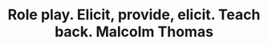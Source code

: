 ---
area: Communication Skills
category: 27 - Calgary Cambridge Workshop
title: Role play. Elicit, provide, elicit. Teach back. Malcolm Thomas
description: Role play. Elicit, provide, elicit. Teach back. Malcolm Thomas
audio: /assets/audio/27 - Calgary Cambridge Workshop - 27 Role play. Elicit, provide, elicit. Teach back. Malcolm Thomas - MQ.mp3
article: 
www: 
keywords: Calgary, Cambridge, Model
youtube: 
soundcloud: 
---